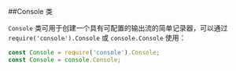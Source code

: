##Console 类

`Console` 类可用于创建一个具有可配置的输出流的简单记录器，可以通过 `require('console').Console` 或 `console.Console` 使用：

```js
const Console = require('console').Console;
const Console = console.Console;
```

